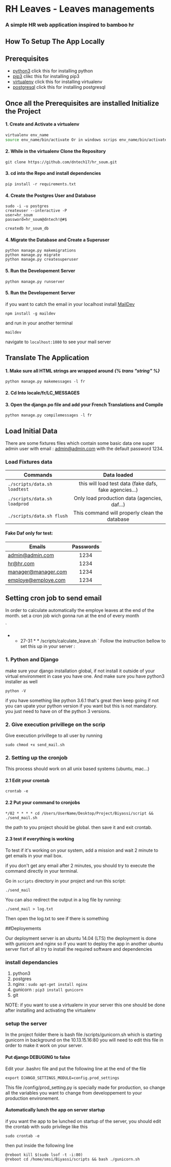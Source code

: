 # RH Leaves - Leaves managements

### A simple HR web application inspired to bamboo hr

## How To Setup The App Locally

## Prerequisites
- [python3](https://www.python.org/) click this for installing python
- [pip3](https://pypi.python.org/pypi/pip) clikc this for installing pip3
- [virtualenv](https://virtualenv.pypa.io/en/latest/) click this for installing virtualenv
- [postgresql](http://www.postgresql.org/) click this for installing postgresql

## Once all the Prerequisites are installed Initialize the Project
#### 1. Create and Activate a virtualenv
```bash
virtualenv env_name
source env_name/bin/activate Or in windows scrips env_name/bin/activate
```

#### 2. While in the virtualenv Clone the Repository
```
git clone https://github.com/dntech17/hr_soum.git
```

#### 3. cd into the Repo and install dependencies
```
pip install -r requirements.txt
```

#### 4. Create the Postgres User and Database
```
sudo -i -u postgres
createuser --interactive -P
user=hr_soum
password=hr_soum@dntech!@#$

createdb hr_soum_db
```

#### 4. Migrate the Database and Create a Superuser
```
python manage.py makemigrations
python manage.py migrate
python manage.py createsuperuser
```

#### 5. Run the Developement Server
```
python manage.py runserver
```

#### 5. Run the Developement Server
if you want to catch the email in your localhost
install [MailDev](http://danfarrelly.nyc/MailDev/)

```
npm install -g maildev
```

and run in your another terminal

```
maildev
```

navigate to `localhost:1080` to see your mail server

## Translate The Application

#### 1. Make sure all HTML strings are wrapped around *{% trans "string" %}*
```
python manage.py makemessages -l fr
```

#### 2. Cd Into locale/fr/LC_MESSAGES
#### 3. Open the django.po file and add your French Translations and Compile
```
python manage.py compilemessages -l fr
```

## Load Initial Data
There are some fixtures files which contain some basic data
one super admin user with email : admin@admin.com with
the default password 1234. <br/>

### Load Fixtures data

| Commands                                              |  Data loaded                                           |
| ------------------------------------------------------|:------------------------------------------------------:|
| `./scripts/data.sh loadtest`                          | this will load test data (fake dafs, fake agencies...) |
| `./scripts/data.sh loadprod`                          | Only load production data (agencies, daf...)           |
| `./scripts/data.sh flush`                             | This command will properly clean the database          |

#### Fake Daf only for test:

| Emails                     |  Passwords       |
| ---------------------------|:----------------:|
| admin@admin.com            | 1234             |
| hr@hr.com                  | 1234             |
| manager@manager.com        | 1234             |
| employe@employe.com        | 1234             |


## Setting cron job to send email
In order to calculate automatically the employe leaves at the end of the month.
set a cron job wich gonna run at the end of every month

`
* * 27-31 * * /scripts/calculate_leave.sh
`
Follow the instruction bellow to set this up in your server :

### 1. Python and Django

make sure your django installation global, if not install it outside of your virtual environment in case you have one.
And make sure you have python3 installer as well

```
python -V
```
if you have something like python 3.6.1 that's great then keep going if not you can upate your python version if you want but this is not mandatory. you just need to have on of the python 3 versions.

### 2. Give execution privillege on the scrip
Give execution privillege to all user by running 
```
sudo chmod +x send_mail.sh
```

### 2. Setting up the cronjob
This process should work on all unix based systems (ubuntu, mac...)

#### 2.1 Edit your crontab
```
crontab -e
```
#### 2.2 Put your command to cronjobs
```
*/02 * * * * cd /Users/UserName/Desktop/Project/Biyassi/script && ./send_mail.sh
```
the path to you project should be global.
then save it and exit crontab.

#### 2.3 test if everything is working
To test if it's working on your system, add a mission and wait 2 minute to get emails in your mail box.

if you don't get any email after 2 minutes, you should try to execute the command directly in your terminal.

Go in `scripts` directory in your project and run this script:

```
./send_mail
```
You can also redirect the output in a log file by running:

```
./send_mail > log.txt
```

Then open the log.txt to see if there is something

##Deployements

Our deployment server is an ubuntu 14.04 (LTS)
the deployment is done with gunicorn and nginx
so if you want to deploy the app in another ubuntu server fisrt of all try to install the required software and dependencies

### install dependancies
1. python3
2. postgres 
3. nginx : `sudo apt-get install nginx`
4. gunicorn : `pip3 install gunicorn`
5. git 


NOTE: if you want to use a virtualenv in your server this one should be done after installing and activating the virtualenv

### setup the server 

In the project folder there is bash file  /scripts/gunicorn.sh which is starting gunicorn in background on the  10.13.15.16:80
you will need to edit this file in order to make it work on your server.


#### Put django DEBUGING to false

Edit your .bashrc file and put the following line at the end of the file

```
export DJANGO_SETTINGS_MODULE=config.prod_settings
``` 

This file /config/prod_setting.py is specially made for production, so change all the variables you want to change from developpement to your production environement.

#### Automatically lunch the app on server startup

if you want the app to be lunched on startup of the server, you should edit the crontab with sudo privilege like this 

```
sudo crontab -e
```

then put inside the following line

```
@reboot kill $(sudo lsof -t -i:80)
@reboot cd /home/smsi/Biyassi/scripts && bash ./gunicorn.sh
```

